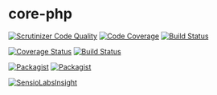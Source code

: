 # core-php

[![Scrutinizer Code Quality](https://scrutinizer-ci.com/g/jobles/core-php/badges/quality-score.png?b=master)](https://scrutinizer-ci.com/g/jobles/core-php/?branch=master)
[![Code Coverage](https://scrutinizer-ci.com/g/jobles/core-php/badges/coverage.png?b=master)](https://scrutinizer-ci.com/g/jobles/core-php/?branch=master)
[![Build Status](https://scrutinizer-ci.com/g/jobles/core-php/badges/build.png?b=master)](https://scrutinizer-ci.com/g/jobles/core-php/build-status/master)

[![Coverage Status](https://coveralls.io/repos/github/jobles/core-php/badge.svg?branch=master)](https://coveralls.io/github/jobles/core-php?branch=master)
[![Build Status](https://travis-ci.org/jobles/core-php.svg?branch=master)](https://travis-ci.org/jobles/core-php)

[![Packagist](https://img.shields.io/packagist/dt/jobles/core-php.svg)]()
[![Packagist](https://img.shields.io/packagist/v/jobles/core-php.svg)]()

[![SensioLabsInsight](https://insight.sensiolabs.com/projects/86629b76-647c-4147-adf8-cb6d3a240e19/small.png)](https://insight.sensiolabs.com/projects/86629b76-647c-4147-adf8-cb6d3a240e19)
